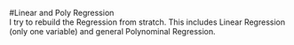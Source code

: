 #Linear and Poly Regression <br>
I try to rebuild the Regression from stratch. This includes Linear Regression (only one variable) and general Polynominal Regression.
